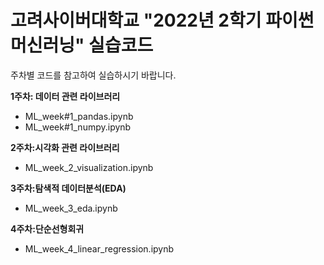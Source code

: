 # 고려사이버대학교 "2022년 2학기 파이썬 머신러닝" 실습코드 

주차별 코드를 참고하여 실습하시기 바랍니다.

**1주차: 데이터 관련 라이브러리**
 - ML_week#1_pandas.ipynb
 - ML_week#1_numpy.ipynb
 
**2주차:시각화 관련 라이브러리**
 - ML_week_2_visualization.ipynb

**3주차:탐색적 데이터분석(EDA)**
 - ML_week_3_eda.ipynb

**4주차:단순선형회귀**
 - ML_week_4_linear_regression.ipynb
